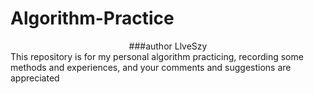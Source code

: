 # Algorithm-Practice
<center>###author LlveSzy</center>
  This repository is for my personal algorithm practicing, 
  recording some methods and experiences, and your comments and suggestions are appreciated 
